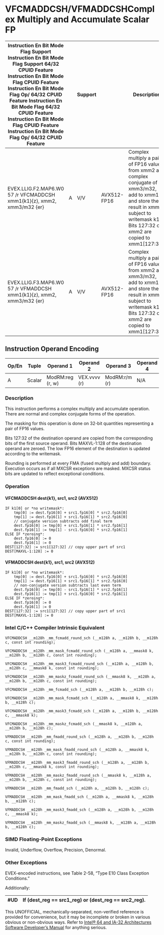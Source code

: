 # VFCMADDCSH/VFMADDCSH**Complex Multiply and Accumulate Scalar FP**

| Instruction En Bit Mode Flag Support Instruction En Bit Mode Flag Support 64/32 CPUID Feature Instruction En Bit Mode Flag CPUID Feature Instruction En Bit Mode Flag Op/ 64/32 CPUID Feature Instruction En Bit Mode Flag 64/32 CPUID Feature Instruction En Bit Mode Flag CPUID Feature Instruction En Bit Mode Flag Op/ 64/32 CPUID Feature |     | Support |             | Description                                                                                                                                                                                           |
| ---------------------------------------------------------------------------------------------------------------------------------------------------------------------------------------------------------------------------------------------------------------------------------------------------------------------------------------------- | --- | ------- | ----------- | ----------------------------------------------------------------------------------------------------------------------------------------------------------------------------------------------------- |
| EVEX.LLIG.F2.MAP6.W0 57 /r VFCMADDCSH xmm1{k1}{z}, xmm2, xmm3/m32 {er}                                                                                                                                                                                                                                                                         | A   | V/V     | AVX512-FP16 | Complex multiply a pair of FP16 values from xmm2 and complex conjugate of xmm3/m32, add to xmm1 and store the result in xmm1 subject to writemask k1. Bits 127:32 of xmm2 are copied to xmm1[127:32]. |
| EVEX.LLIG.F3.MAP6.W0 57 /r VFMADDCSH xmm1{k1}{z}, xmm2, xmm3/m32 {er}                                                                                                                                                                                                                                                                          | A   | V/V     | AVX512-FP16 | Complex multiply a pair of FP16 values from xmm2 and xmm3/m32, add to xmm1 and store the result in xmm1 subject to writemask k1. Bits 127:32 of xmm2 are copied to xmm1[127:32].                      |

## Instruction Operand Encoding

| Op/En | Tuple  | Operand 1        | Operand 2    | Operand 3     | Operand 4 |
| ----- | ------ | ---------------- | ------------ | ------------- | --------- |
| A     | Scalar | ModRM:reg (r, w) | VEX.vvvv (r) | ModRM:r/m (r) | N/A       |

### Description

This instruction performs a complex multiply and accumulate operation. There are normal and complex conjugate forms of the operation.

The masking for this operation is done on 32-bit quantities representing a pair of FP16 values.

Bits 127:32 of the destination operand are copied from the corresponding bits of the first source operand. Bits MAXVL-1:128 of the destination operand are zeroed. The low FP16 element of the destination is updated according to the writemask.

Rounding is performed at every FMA (fused multiply and add) boundary. Execution occurs as if all MXCSR exceptions are masked. MXCSR status bits are updated to reflect exceptional conditions.

### Operation

#### VFCMADDCSH dest{k1}, src1, src2 (AVX512)

```
IF k1[0] or *no writemask*:
    tmp[0] := dest.fp16[0] + src1.fp16[0] * src2.fp16[0]
    tmp[1] := dest.fp16[1] + src1.fp16[1] * src2.fp16[0]
    // conjugate version subtracts odd final term
    dest.fp16[0] := tmp[0] + src1.fp16[1] * src2.fp16[1]
    dest.fp16[1] := tmp[1] - src1.fp16[0] * src2.fp16[1]
ELSE IF *zeroing*:
    dest.fp16[0] := 0
    dest.fp16[1] := 0
DEST[127:32] := src1[127:32] // copy upper part of src1
DEST[MAXVL-1:128] := 0

```

#### VFMADDCSH dest{k1}, src1, src2 (AVX512)

```
IF k1[0] or *no writemask*:
    tmp[0] := dest.fp16[0] + src1.fp16[0] * src2.fp16[0]
    tmp[1] := dest.fp16[1] + src1.fp16[1] * src2.fp16[0]
    // non-conjugate version subtracts last even term
    dest.fp16[0] := tmp[0] - src1.fp16[1] * src2.fp16[1]
    dest.fp16[1] := tmp[1] + src1.fp16[0] * src2.fp16[1]
ELSE IF *zeroing*:
    dest.fp16[0] := 0
    dest.fp16[1] := 0
DEST[127:32] := src1[127:32] // copy upper part of src1
DEST[MAXVL-1:128] := 0

```

### Intel C/C++ Compiler Intrinsic Equivalent

```
VFCMADDCSH __m128h _mm_fcmadd_round_sch (__m128h a, __m128h b, __m128h c, const int rounding);

```

```
VFCMADDCSH __m128h _mm_mask_fcmadd_round_sch (__m128h a, __mmask8 k, __m128h b, __m128h c, const int rounding);

```

```
VFCMADDCSH __m128h _mm_mask3_fcmadd_round_sch (__m128h a, __m128h b, __m128h c, __mmask8 k, const int rounding);

```

```
VFCMADDCSH __m128h _mm_maskz_fcmadd_round_sch (__mmask8 k, __m128h a, __m128h b, __m128h c, const int rounding);

```

```
VFCMADDCSH __m128h _mm_fcmadd_sch (__m128h a, __m128h b, __m128h c);

```

```
VFCMADDCSH __m128h _mm_mask_fcmadd_sch (__m128h a, __mmask8 k, __m128h b, __m128h c);

```

```
VFCMADDCSH __m128h _mm_mask3_fcmadd_sch (__m128h a, __m128h b, __m128h c, __mmask8 k);

```

```
VFCMADDCSH __m128h _mm_maskz_fcmadd_sch (__mmask8 k, __m128h a, __m128h b, __m128h c);

```

```
VFMADDCSH __m128h _mm_fmadd_round_sch (__m128h a, __m128h b, __m128h c, const int rounding);

```

```
VFMADDCSH __m128h _mm_mask_fmadd_round_sch (__m128h a, __mmask8 k, __m128h b, __m128h c, const int rounding);

```

```
VFMADDCSH __m128h _mm_mask3_fmadd_round_sch (__m128h a, __m128h b, __m128h c, __mmask8 k, const int rounding);

```

```
VFMADDCSH __m128h _mm_maskz_fmadd_round_sch (__mmask8 k, __m128h a, __m128h b, __m128h c, const int rounding);

```

```
VFMADDCSH __m128h _mm_fmadd_sch (__m128h a, __m128h b, __m128h c);

```

```
VFMADDCSH __m128h _mm_mask_fmadd_sch (__m128h a, __mmask8 k, __m128h b, __m128h c);

```

```
VFMADDCSH __m128h _mm_mask3_fmadd_sch (__m128h a, __m128h b, __m128h c, __mmask8 k);

```

```
VFMADDCSH __m128h _mm_maskz_fmadd_sch (__mmask8 k, __m128h a, __m128h b, __m128h c);

```

### SIMD Floating-Point Exceptions

Invalid, Underflow, Overflow, Precision, Denormal.

### Other Exceptions

EVEX-encoded instructions, see Table 2-58, “Type E10 Class Exception Conditions.”

Additionally:

| #​​​UD | If (dest_reg == src1_reg) or (dest_reg == src2_reg). |
| ------ | ---------------------------------------------------- |

This UNOFFICIAL, mechanically-separated, non-verified reference is provided for convenience, but it may be
incomplete or broken in various obvious or non-obvious
ways. Refer to [Intel® 64 and IA-32 Architectures Software Developer’s Manual](https://software.intel.com/en-us/download/intel-64-and-ia-32-architectures-sdm-combined-volumes-1-2a-2b-2c-2d-3a-3b-3c-3d-and-4) for anything serious.
